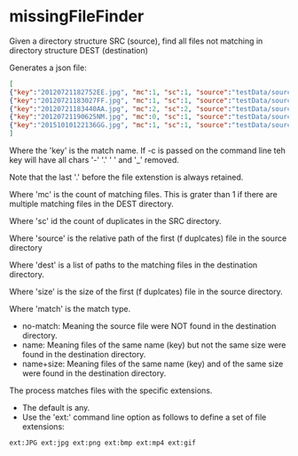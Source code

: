 # missingFileFinder

Given a directory structure SRC (source), find all files not matching in directory structure DEST (destination)

Generates a json file:

```json
[
{"key":"20120721182752EE.jpg", "mc":1, "sc":1, "source":"testData/source/2012-07-21 18.27.52_EE.jpg", "dest":"testData/dest/sub1/2012-07-21 18.27.52_EE.jpg", "si":3520946, "match":"name+size"},
{"key":"20120721183027FF.jpg", "mc":1, "sc":1, "source":"testData/source/2012-07-21 18.30.27_FF.jpg", "dest":"testData/dest/2012-07-21 18.30.27_FF.jpg", "si":2710282, "match":"name+size"},
{"key":"20120721183440AA.jpg", "mc":2, "sc":2, "source":"testData/source/2012-07-21 18.34.40_AA.jpg", "dest":"testData/dest/2012-07-21 18.34.40_AA.jpg | testData/dest/sub1/2012-07-21 18.34.40_AA.jpg", "si":3766236, "match":"name+size"},
{"key":"20120721190625NM.jpg", "mc":0, "sc":1, "source":"testData/source/sub1/2012-07-21 19.06.25_NM.jpg", "dest":"", "si":2551696, "match":"no-match"},
{"key":"20151010122136GG.jpg", "mc":1, "sc":1, "source":"testData/source/sub1/20151010_122136_GG.jpg", "dest":"testData/dest/sub1/20151010_122136_GG.jpg", "si":2880596, "match":"name"}
]
```

Where the 'key' is the match name. If -c is passed on the command line teh key will have all chars '-'  '.'  ' ' and  '_' removed. 

Note that the last '.' before the file extenstion is always retained.

Where 'mc' is the count of matching files. This is grater than 1 if there are multiple matching files in the DEST directory.

Where 'sc' id the count of duplicates in the SRC directory.

Where 'source' is the relative path of the first (f duplcates) file in the source directory

Where 'dest' is a list of paths to the matching files in the destination directory. 

Where 'size' is the size of the first (f duplcates) file in the source directory.

Where 'match' is the match type.

* no-match: Meaning the source file were NOT found in the destination directory.
* name: Meaning files of the same name (key) but not the same size were found in the destination directory.
* name+size: Meaning files of the same name (key) and of the same size were found in the destination directory.

The process matches files with the specific extensions. 

* The default is any. 
* Use the 'ext:' command line option as follows to define a set of file extensions:

``` bash
ext:JPG ext:jpg ext:png ext:bmp ext:mp4 ext:gif
```
